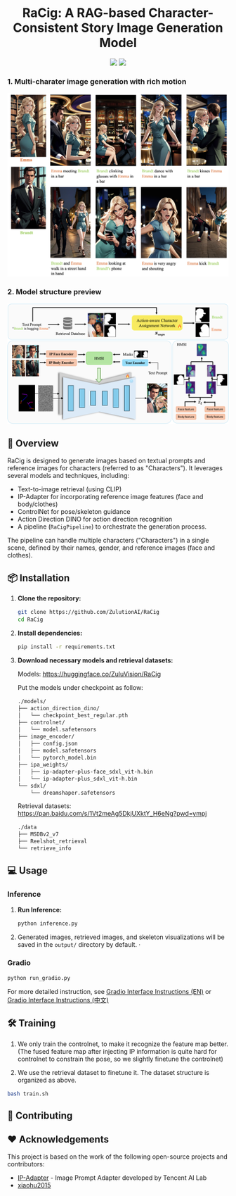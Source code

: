 <div align="center">
<h1>RaCig: A RAG-based Character-Consistent Story Image Generation Model</h1>

<a href='https://huggingface.co/ZuluVision/RaCig'><img src='https://img.shields.io/badge/🤗%20Hugging%20Face-Model-blue'></a>
<a href='https://pan.baidu.com/s/1Vt2meAg5DkjUXktY_H6eNg?pwd=ympj'><img src='https://img.shields.io/badge/Baidu_Netdisk-Dataset-green?logo=baidu'></a>
</div>

### 1. Multi-charater image generation with rich motion
<div align="center">
<img src="assets/teaser.png" alt="Teaser Image" width="700"/>
</div>

### 2. Model structure preview
<div align="center">
<img src="assets/model_structure.png" alt="Model Structure" width="700"/>
</div>


## 📖 Overview

RaCig is designed to generate images based on textual prompts and reference images for characters (referred to as "Characters"). It leverages several models and techniques, including:

*   Text-to-image retrieval (using CLIP)
*   IP-Adapter for incorporating reference image features (face and body/clothes)
*   ControlNet for pose/skeleton guidance
*   Action Direction DINO for action direction recognition
*   A pipeline (`RaCigPipeline`) to orchestrate the generation process.

The pipeline can handle multiple characters ("Characters") in a single scene, defined by their names, gender, and reference images (face and clothes).

## 📦 Installation

1.  **Clone the repository:**
    ```bash
    git clone https://github.com/ZulutionAI/RaCig
    cd RaCig
    ```

2.  **Install dependencies:**
    ```bash
    pip install -r requirements.txt
    ```

3.  **Download necessary models and retrieval datasets:**
    
    Models: https://huggingface.co/ZuluVision/RaCig

    Put the models under checkpoint as follow:
    
    ```
    ./models/
    ├── action_direction_dino/
    │   └── checkpoint_best_regular.pth
    ├── controlnet/
    │   └── model.safetensors
    ├── image_encoder/
    │   ├── config.json
    │   ├── model.safetensors
    │   └── pytorch_model.bin
    ├── ipa_weights/
    │   ├── ip-adapter-plus-face_sdxl_vit-h.bin
    │   └── ip-adapter-plus_sdxl_vit-h.bin
    └── sdxl/
        └── dreamshaper.safetensors
    ```

    Retrieval datasets: https://pan.baidu.com/s/1Vt2meAg5DkjUXktY_H6eNg?pwd=ympj

    ```
    ./data
    ├── MSDBv2_v7
    ├── Reelshot_retrieval
    └── retrieve_info
    ```
## 💻 Usage
### Inference
1.  **Run Inference:**
    ```python
    python inference.py
    ```
2.  Generated images, retrieved images, and skeleton visualizations will be saved in the `output/` directory by default.
·
### Gradio

```python
python run_gradio.py
```


For more detailed instruction, see [Gradio Interface Instructions (EN)](docs/gradio_instruction_en.md) or [Gradio Interface Instructions (中文)](docs/gradio_instruction_cn.md)


## 🛠️ Training

1. We only train the controlnet, to make it recognize the feature map better. (The fused feature map after injecting IP information is quite hard for controlnet to constrain the pose, so we slightly finetune the controlnet)

2. We use the retrieval dataset to finetune it. The dataset structure is organized as above.

```bash
bash train.sh
```

## 🤝 Contributing



## ❤️ Acknowledgements

This project is based on the work of the following open-source projects and contributors:

* [IP-Adapter](https://github.com/tencent-ailab/IP-Adapter) - Image Prompt Adapter developed by Tencent AI Lab
* [xiaohu2015](https://github.com/xiaohu2015) 
